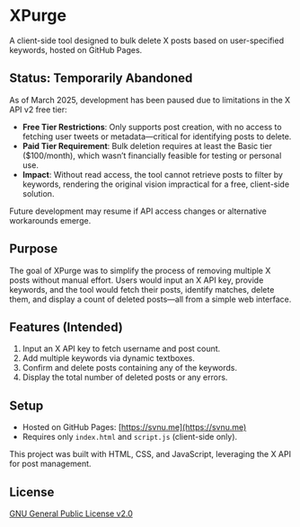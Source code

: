 # XPurge

A client-side tool designed to bulk delete X posts based on user-specified keywords, hosted on GitHub Pages.

## Status: Temporarily Abandoned

As of March 2025, development has been paused due to limitations in the X API v2 free tier:

- **Free Tier Restrictions**: Only supports post creation, with no access to fetching user tweets or metadata—critical for identifying posts to delete.
- **Paid Tier Requirement**: Bulk deletion requires at least the Basic tier ($100/month), which wasn’t financially feasible for testing or personal use.
- **Impact**: Without read access, the tool cannot retrieve posts to filter by keywords, rendering the original vision impractical for a free, client-side solution.

Future development may resume if API access changes or alternative workarounds emerge.

## Purpose

The goal of XPurge was to simplify the process of removing multiple X posts without manual effort. Users would input an X API key, provide keywords, and the tool would fetch their posts, identify matches, delete them, and display a count of deleted posts—all from a simple web interface.

## Features (Intended)

1. Input an X API key to fetch username and post count.
2. Add multiple keywords via dynamic textboxes.
3. Confirm and delete posts containing any of the keywords.
4. Display the total number of deleted posts or any errors.

## Setup

- Hosted on GitHub Pages: [https://svnu.me](https://svnu.me)
- Requires only `index.html` and `script.js` (client-side only).

This project was built with HTML, CSS, and JavaScript, leveraging the X API for post management.

## License

[GNU General Public License v2.0](https://choosealicense.com/licenses/gpl-2.0/)
